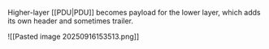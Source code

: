 Higher-layer [[PDU|PDU]] becomes payload for the lower layer, which adds its own header and sometimes trailer.

![[Pasted image 20250916153513.png]]
